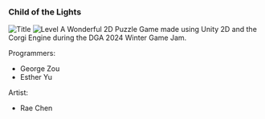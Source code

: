 
### Child of the Lights ###
![Title](TitlePage.png)
![Level](LevelPage.png)
A Wonderful 2D Puzzle Game made using Unity 2D and the Corgi Engine during the DGA 2024 Winter Game Jam. 

Programmers:
- George Zou
- Esther Yu

Artist:
- Rae Chen

